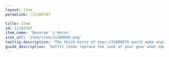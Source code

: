 ```yaml
---
layout: item
permalink: /11304787

title: Item
id: 11304787
item_name: 'Devorak''s Horns'
icon_url: 'item/icon/11300094.png'
tooltip_description: 'The thick horns of $npc:23100007$ would make anyone seem strong and determined.'
guide_description: 'Outfit items replace the look of your gear when equipped.'
---
```

